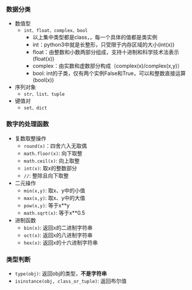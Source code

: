 ### 数据分类
- 数值型
    - `int、float、complex、bool`
        - 以上集中类型都是class，，每一个具体的值都是类实例
        - int：python3中就是长整形，只受限于内存区域的大小(int(x))
        - float：由整数和小数两部分组成，支持十进制和科学技术法表示(float(x))
        - complex：由实数和虚数部分构成（complex(x)/complex(x,y)）
        - bool: int的子类，仅有两个实例False和True，可以和整数直接运算(bool(x))
- 序列对象
    - `str、list、tuple`
- 键值对
    - `set、dict`

### 数字的处理函数
- 复数取整操作
    - `round(x)`：四舍六入无取偶
    - `math.floor(x)`: 向下取整
    - `math.ceil(x)`: 向上取整
    - `int(x)`: 取x的整数部分
    - `//`: 整除且向下取整
- 二元操作
    - `min(x,y)`: 取x、y中的小值
    - `max(x,y)`: 取x、y中的大值
    - `pow(x,y)`: 等于x**y
    - `math.sqrt(x)`: 等于x**0.5
- 进制函数
    - `bin(x)`: 返回x的二进制字符串
    - `oct(x)`: 返回x的八进制字符串
    - `hex(x)`: 返回x的十六进制字符串

### 类型判断
- `type(obj)`: 返回obj的类型，**不是字符串**
- `isinstance(obj, class_or_tuple)`: 返回布尔值    